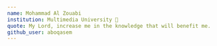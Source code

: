 ```yaml
---
name: Mohammad Al Zouabi
institution: Multimedia University 🚩
quote: My Lord, increase me in the knowledge that will benefit me.
github_user: aboqasem
---
```

